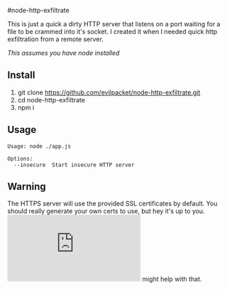 #node-http-exfiltrate

This is just a quick a dirty HTTP server that listens on a port waiting for a file to be crammed into it's socket. I created it when I needed quick http exfiltration from a remote server.

*This assumes you have node installed*

## Install
1. git clone https://github.com/evilpacket/node-http-exfiltrate.git
2. cd node-http-exfiltrate
3. npm i

## Usage
```
Usage: node ./app.js

Options:
  --insecure  Start insecure HTTP server
```
## Warning
The HTTPS server will use the provided SSL certificates by default. You should really generate your own certs to use, but hey it's up to you. ![This](http://www.akadia.com/services/ssh_test_certificate.html) might help with that.

